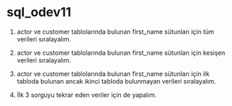 # sql_odev11

1. actor ve customer tablolarında bulunan first_name sütunları için tüm verileri sıralayalım.

2. actor ve customer tablolarında bulunan first_name sütunları için kesişen verileri sıralayalım.

3. actor ve customer tablolarında bulunan first_name sütunları için ilk tabloda bulunan ancak ikinci tabloda bulunmayan verileri sıralayalım.

4. İlk 3 sorguyu tekrar eden veriler için de yapalım.

